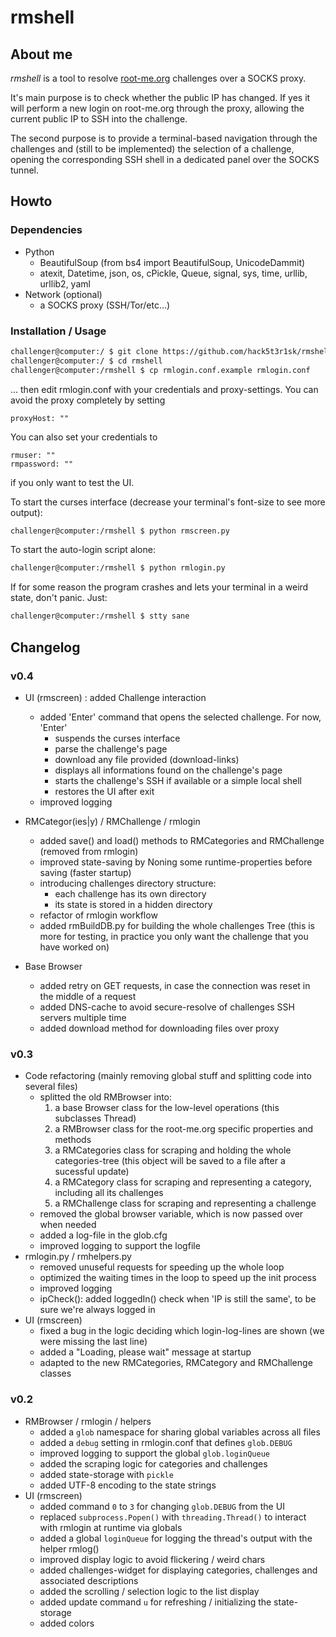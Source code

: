 # rmshell

## About me
*rmshell* is a tool to resolve [root-me.org](https://www.root-me.org/) challenges over a SOCKS proxy.

It's main purpose is to check whether the public IP has changed.
If yes it will perform a new login on root-me.org through the proxy, allowing the current public IP to SSH into the challenge.

The second purpose is to provide a terminal-based navigation through the challenges
and (still to be implemented) the selection of a challenge, opening the corresponding
SSH shell in a dedicated panel over the SOCKS tunnel.

## Howto

### Dependencies
* Python
  * BeautifulSoup (from bs4 import BeautifulSoup, UnicodeDammit)
  * atexit, Datetime, json, os, cPickle, Queue, signal, sys, time, urllib, urllib2, yaml
* Network (optional)
  * a SOCKS proxy (SSH/Tor/etc...)

### Installation / Usage
```bash
challenger@computer:/ $ git clone https://github.com/hack5t3r1sk/rmshell.git
challenger@computer:/ $ cd rmshell
challenger@computer:/rmshell $ cp rmlogin.conf.example rmlogin.conf
```
... then edit rmlogin.conf with your credentials and proxy-settings.
You can avoid the proxy completely by setting
```
proxyHost: ""
```

You can also set your credentials to
```
rmuser: ""
rmpassword: ""
```
if you only want to test the UI.

To start the curses interface (decrease your terminal's font-size to see more output):
```bash
challenger@computer:/rmshell $ python rmscreen.py
```

To start the auto-login script alone:
```bash
challenger@computer:/rmshell $ python rmlogin.py
```

If for some reason the program crashes and lets your terminal in a weird state, don't panic.
Just:
```bash
challenger@computer:/rmshell $ stty sane
```


## Changelog
### v0.4
* UI (rmscreen) : added Challenge interaction
  - added 'Enter' command that opens the selected challenge. For now, 'Enter'
    - suspends the curses interface
    - parse the challenge's page
    - download any file provided (download-links)
    - displays all informations found on the challenge's page
    - starts the challenge's SSH if available or a simple local shell
    - restores the UI after exit
  - improved logging

* RMCategor(ies|y) / RMChallenge / rmlogin
  - added save() and load() methods to RMCategories and RMChallenge (removed from rmlogin)
  - improved state-saving by Noning some runtime-properties before saving (faster startup)
  - introducing challenges directory structure:
    - each challenge has its own directory
    - its state is stored in a hidden directory
  - refactor of rmlogin workflow
  - added rmBuildDB.py for building the whole challenges Tree (this is more for testing, in practice you only want the challenge that you have worked on)

* Base Browser
  - added retry on GET requests, in case the connection was reset in the middle of a request
  - added DNS-cache to avoid secure-resolve of challenges SSH servers multiple time
  - added download method for downloading files over proxy

### v0.3
* Code refactoring (mainly removing global stuff and splitting code into several files)
  - splitted the old RMBrowser into:
    1. a base Browser class for the low-level operations (this subclasses Thread)
    2. a RMBrowser class for the root-me.org specific properties and methods
    3. a RMCategories class for scraping and holding the whole categories-tree (this object will be saved to a file after a sucessful update)
    4. a RMCategory class for scraping and representing a category, including all its challenges
    5. a RMChallenge class for scraping and representing a challenge
  - removed the global browser variable, which is now passed over when needed
  - added a log-file in the glob.cfg
  - improved logging to support the logfile
* rmlogin.py / rmhelpers.py
  - removed unuseful requests for speeding up the whole loop
  - optimized the waiting times in the loop to speed up the init process
  - improved logging
  - ipCheck(): added loggedIn() check when 'IP is still the same', to be sure we're always logged in
* UI (rmscreen)
  - fixed a bug in the logic deciding which login-log-lines are shown (we were missing the last line)
  - added a "Loading, please wait" message at startup
  - adapted to the new RMCategories, RMCategory and RMChallenge classes

### v0.2
* RMBrowser / rmlogin / helpers
  - added a `glob` namespace for sharing global variables across all files
  - added a `debug` setting in rmlogin.conf that defines `glob.DEBUG`
  - improved logging to support the global `glob.loginQueue`
  - added the scraping logic for categories and challenges
  - added state-storage with `pickle`
  - added UTF-8 encoding to the state strings
* UI (rmscreen)
  - added command `0` to `3` for changing `glob.DEBUG` from the UI
  - replaced `subprocess.Popen()` with `threading.Thread()` to interact with rmlogin at runtime via globals
  - added a global `loginQueue` for logging the thread's output with the helper rmlog()
  - improved display logic to avoid flickering / weird chars
  - added challenges-widget for displaying categories, challenges and associated descriptions
  - added the scrolling / selection logic to the list display
  - added update command `u` for refreshing / initializing the state-storage
  - added colors

